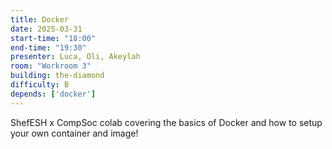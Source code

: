 ```yaml
---
title: Docker 
date: 2025-03-31
start-time: "18:00"
end-time: "19:30"
presenter: Luca, Oli, Akeylah
room: "Workroom 3"
building: the-diamond
difficulty: B
depends: ['docker']
---
```


ShefESH x CompSoc colab covering the basics of Docker and how to setup your own container and image!